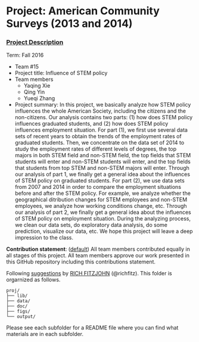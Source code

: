 # Project: American Community Surveys (2013 and 2014)
### [Project Description](doc/Project1_desc.md)

Term: Fall 2016

+ Team #15
+ Project title: Influence of STEM policy
+ Team members
	+ Yaqing Xie
	+ Qing Yin
	+ Yueqi Zhang
+ Project summary: In this project, we basically analyze how STEM policy influences the whole American Society, including the citizens and the non-citizens. Our analysis contains two parts: (1) how does STEM policy influences graduated students, and (2) how does STEM policy influences employment situation. For part (1), we first use several data sets of recent years to obtain the trends of the employment rates of graduated students. Then, we concentrate on the data set of 2014 to study the employment rates of different levels of degrees, the top majors in both STEM field and non-STEM field, the top fields that STEM students will enter and non-STEM students will enter, and the top fields that students from top STEM and non-STEM majors will enter. Through our analysis of part 1, we finally get a general idea about the influences of STEM policy on graduated students. For part (2), we use data sets from 2007 and 2014 in order to compare the employment situations before and after the STEM policy. For example, we analyze whether the geographical ditribution changes for STEM employees and non-STEM employees, we analyze how working conditions change, etc. Through our analysis of part 2, we finally get a general idea about the influences of STEM policy on employment situation. During the analyzing process, we clean our data sets, do exploratory data analysis, do some prediction, visualize our data, etc. We hope this project will leave a deep impression to the class.
	
**Contribution statement**: ([default](doc/a_note_on_contributions.md)) All team members contributed equally in all stages of this project. All team members approve our work presented in this GitHub repository including this contributions statement. 

Following [suggestions](http://nicercode.github.io/blog/2013-04-05-projects/) by [RICH FITZJOHN](http://nicercode.github.io/about/#Team) (@richfitz). This folder is orgarnized as follows.

```
proj/
├── lib/
├── data/
├── doc/
├── figs/
└── output/
```

Please see each subfolder for a README file where you can find what materials are in each subfolder.

